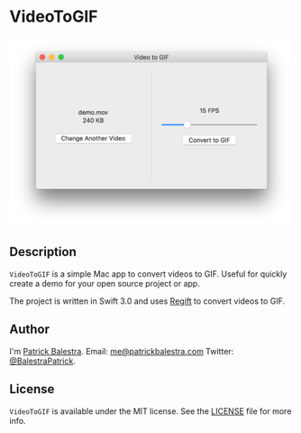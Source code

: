 # VideoToGIF

![](images/1.png)

## Description
`VideoToGIF` is a simple Mac app to convert videos to GIF. Useful for quickly create a demo for your open source project or app. 

The project is written in Swift 3.0 and uses [Regift](https://github.com/matthewpalmer/Regift) to convert videos to GIF.

## Author

I'm [Patrick Balestra](http://www.patrickbalestra.com).
Email: [me@patrickbalestra.com](mailto:me@patrickbalestra.com)
Twitter: [@BalestraPatrick](http://twitter.com/BalestraPatrick).

## License

`VideoToGIF` is available under the MIT license. See the [LICENSE](LICENSE) file for more info.